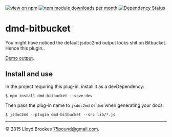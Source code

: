 [![view on npm](http://img.shields.io/npm/v/dmd-bitbucket.svg)](https://www.npmjs.org/package/dmd-bitbucket)
[![npm module downloads per month](http://img.shields.io/npm/dm/dmd-bitbucket.svg)](https://www.npmjs.org/package/dmd-bitbucket)
[![Dependency Status](https://david-dm.org/jsdoc2md/dmd-bitbucket.svg)](https://david-dm.org/jsdoc2md/dmd-bitbucket)

# dmd-bitbucket
You might have noticed the default jsdoc2md output looks shit on Bitbucket. Hence this plugin..

[Demo output](https://bitbucket.org/75lb/dmd-bitbucket-demo).

## Install and use
In the project requiring this plug-in, install it as a devDependency:
```
$ npm install dmd-bitbucket --save-dev
```

Then pass the plug-in name to `jsdoc2md` or `dmd` when generating your docs:
```
$ jsdoc2md --plugin dmd-bitbucket --src lib/*.js
```

* * *

&copy; 2015 Lloyd Brookes <75pound@gmail.com>. 
